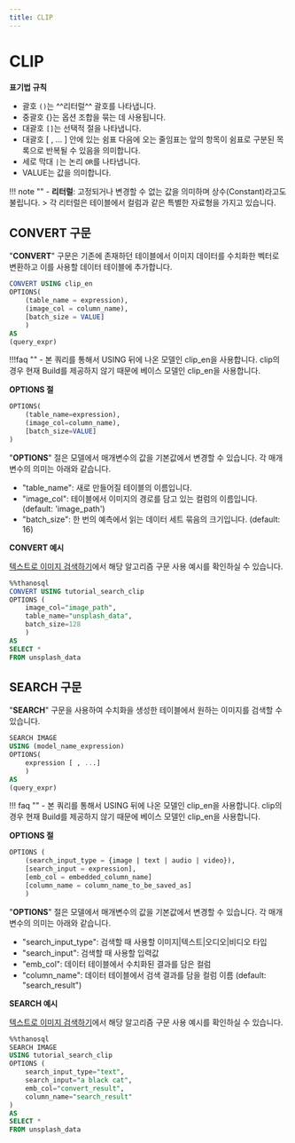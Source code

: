 ```yaml
---
title: CLIP
---
```


# __CLIP__

__표기법 규칙__ 

- 괄호 `()`는 ^^리터럴^^ 괄호를 나타냅니다.  
- 중괄호 {}는 옵션 조합을 묶는 데 사용됩니다.  
- 대괄호 `[]`는 선택적 절을 나타냅니다.   
- 대괄호 [ , ... ] 안에 있는 쉼표 다음에 오는 줄임표는 앞의 항목이 쉼표로 구분된 
목록으로 반복될 수 있음을 의미합니다.
- 세로 막대 `|`는 논리 `OR`를 나타냅니다.  
- VALUE는 값을 의미합니다. 

!!! note "" 
    - __리터럴__: 고정되거나 변경할 수 없는 값을 의미하며 상수(Constant)라고도 불립니다. 
    > 각 리터럴은 테이블에서 컬럼과 같은 특별한 자료형을 가지고 있습니다.

## __CONVERT 구문__

"__CONVERT__" 구문은 기존에 존재하던 테이블에서 이미지 데이터를 수치화한 벡터로 변환하고 이를 사용할 데이터 테이블에 추가합니다.

```sql
CONVERT USING clip_en
OPTIONS(
    (table_name = expression),
    (image_col = column_name),
    [batch_size = VALUE]
    )
AS
(query_expr)
```

!!!faq ""
    - 본 쿼리를 통해서 USING 뒤에 나온 모델인 clip_en을 사용합니다. clip의 경우 현재 Build를 제공하지 않기 때문에 베이스 모델인 clip_en을 사용합니다.

__OPTIONS 절__

```sql
OPTIONS(
    (table_name=expression),
    (image_col=column_name),
    [batch_size=VALUE]
)
```

"__OPTIONS__" 절은 모델에서 매개변수의 값을 기본값에서 변경할 수 있습니다. 각 매개변수의 의미는 아래와 같습니다.

- "table_name": 새로 만들어질 테이블의 이름입니다.
- "image_col": 테이블에서 이미지의 경로를 담고 있는 컬럼의 이름입니다. (default: 'image_path')
- "batch_size": 한 번의 예측에서 읽는 데이터 세트 묶음의 크기입니다. (default: 16)


__CONVERT 예시__

[텍스트로 이미지 검색하기](/ko/tutorials/thanosql_search/search_image_by_text/)에서 해당 알고리즘 구문 사용 예시를 확인하실 수 있습니다.


```sql
%%thanosql
CONVERT USING tutorial_search_clip
OPTIONS (
    image_col="image_path", 
    table_name="unsplash_data", 
    batch_size=128
    )
AS 
SELECT * 
FROM unsplash_data
```

## __SEARCH 구문__

"__SEARCH__" 구문을 사용하여 수치화을 생성한 테이블에서 원하는 이미지를 검색할 수 있습니다.

``` sql
SEARCH IMAGE 
USING (model_name_expression)
OPTIONS(
    expression [ , ...]
    )
AS
(query_expr)
```

!!! faq ""
    - 본 쿼리를 통해서 USING 뒤에 나온 모델인 clip_en을 사용합니다. clip의 경우 현재 Build를 제공하지 않기 때문에 베이스 모델인 clip_en을 사용합니다.

__OPTIONS 절__

```sql
OPTIONS (
    (search_input_type = {image | text | audio | video}),
    [search_input = expression],
    [emb_col = embedded_column_name]
    [column_name = column_name_to_be_saved_as]
    )
```

"__OPTIONS__" 절은 모델에서 매개변수의 값을 기본값에서 변경할 수 있습니다. 각 매개변수의 의미는 아래와 같습니다.

- "search_input_type": 검색할 때 사용할 이미지|텍스트|오디오|비디오 타입
- "search_input": 검색할 때 사용할 입력값 
- "emb_col": 데이터 테이블에서 수치화된 결과를 담은 컬럼
- "column_name": 데이터 테이블에서 검색 결과를 담을 컬럼 이름 (default: "search_result")


__SEARCH 예시__

[텍스트로 이미지 검색하기](/ko/tutorials/thanosql_search/search_image_by_text/)에서 해당 알고리즘 구문 사용 예시를 확인하실 수 있습니다.

```sql
%%thanosql
SEARCH IMAGE
USING tutorial_search_clip
OPTIONS (
    search_input_type="text",
    search_input="a black cat",
    emb_col="convert_result",
    column_name="search_result"
)
AS 
SELECT * 
FROM unsplash_data
```